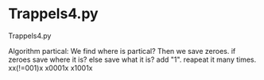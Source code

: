 # Trappels4.py
Trappels4.py

Algorithm partical:
We find where is partical?
Then we save zeroes.
if zeroes save where it is?
else save what it is?
add "1".
reapeat it many times.
xx(!=001)x
x0001x
x1001x
